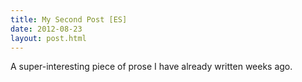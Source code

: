 ```yaml
---
title: My Second Post [ES]
date: 2012-08-23
layout: post.html
---
```


A super-interesting piece of prose I have already written weeks ago.
